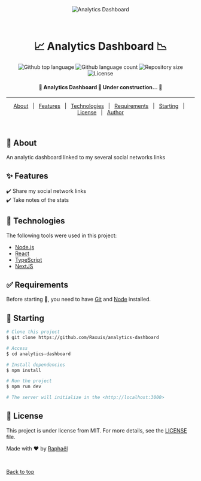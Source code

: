 <div align="center" id="top"> 
  <img src="https://i.ibb.co/BNbKfw1/Analytics-GIF-from-Dribbble.gif" alt="Analytics Dashboard" />

&#xa0;

</div>

<h1 align="center">📈 Analytics Dashboard 📉</h1>

<p align="center">
  <img alt="Github top language" src="https://img.shields.io/github/languages/top/Raxuis/analytics-dashboard?color=56BEB8">

  <img alt="Github language count" src="https://img.shields.io/github/languages/count/Raxuis/analytics-dashboard?color=56BEB8">

  <img alt="Repository size" src="https://img.shields.io/github/repo-size/Raxuis/analytics-dashboard?color=56BEB8">

  <img alt="License" src="https://img.shields.io/github/license/Raxuis/analytics-dashboard?color=56BEB8">
</p>

<!-- Status -->
<h4 align="center">
	🚧  Analytics Dashboard 🚀 Under construction...  🚧
</h4>
<hr>
<p align="center">
  <a href="#dart-about">About</a> &#xa0; | &#xa0; 
  <a href="#sparkles-features">Features</a> &#xa0; | &#xa0;
  <a href="#rocket-technologies">Technologies</a> &#xa0; | &#xa0;
  <a href="#white_check_mark-requirements">Requirements</a> &#xa0; | &#xa0;
  <a href="#checkered_flag-starting">Starting</a> &#xa0; | &#xa0;
  <a href="#memo-license">License</a> &#xa0; | &#xa0;
  <a href="https://github.com/Raxuis" target="_blank">Author</a>
</p>

<br>

## :dart: About

An analytic dashboard linked to my several social networks links

## :sparkles: Features

:heavy_check_mark: Share my social network links\
:heavy_check_mark: Take notes of the stats

## :rocket: Technologies

The following tools were used in this project:

- [Node.js](https://nodejs.org/en/)
- [React](https://pt-br.reactjs.org/)
- [TypeScript](https://www.typescriptlang.org/)
- [NextJS](https://nextjs.org/)

## :white_check_mark: Requirements

Before starting :checkered_flag:, you need to have [Git](https://git-scm.com) and [Node](https://nodejs.org/en/) installed.

## :checkered_flag: Starting

```bash
# Clone this project
$ git clone https://github.com/Raxuis/analytics-dashboard

# Access
$ cd analytics-dashboard

# Install dependencies
$ npm install

# Run the project
$ npm run dev

# The server will initialize in the <http://localhost:3000>
```

## :memo: License

This project is under license from MIT. For more details, see the [LICENSE](LICENSE.md) file.

Made with :heart: by <a href="https://github.com/Raxuis" target="_blank">Raphaël</a>

&#xa0;

<a href="#top">Back to top</a>
